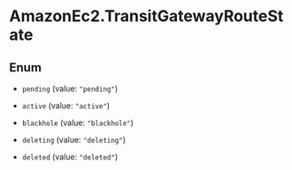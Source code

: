 # AmazonEc2.TransitGatewayRouteState

## Enum


* `pending` (value: `"pending"`)

* `active` (value: `"active"`)

* `blackhole` (value: `"blackhole"`)

* `deleting` (value: `"deleting"`)

* `deleted` (value: `"deleted"`)


